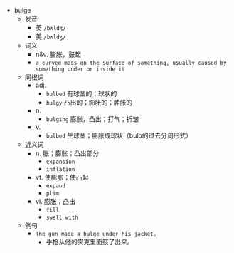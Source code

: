 - bulge
  - 发音
    - 英 `/bʌldʒ/`
    - 美 `/bʌldʒ/`
  - 词义
    - n&v. 膨胀，鼓起
    - `a curved mass on the surface of something, usually caused by something under or inside it`
  - 同根词
    - adj.
      - `bulbed` 有球茎的；球状的
      - `bulgy` 凸出的；膨胀的；肿胀的
    - n.
      - `bulging` 膨胀，凸出；打气；折皱
    - v.
      - `bulbed` 生球茎；膨胀成球状（bulb的过去分词形式）
  - 近义词
    - n. 胀；膨胀；凸出部分
      - `expansion`
      - `inflation`
    - vt. 使膨胀；使凸起
      - `expand`
      - `plim`
    - vi. 膨胀；凸出
      - `fill`
      - `swell with`
  - 例句
    - `The gun made a bulge under his jacket.`
      - 手枪从他的夹克里面鼓了出来。

